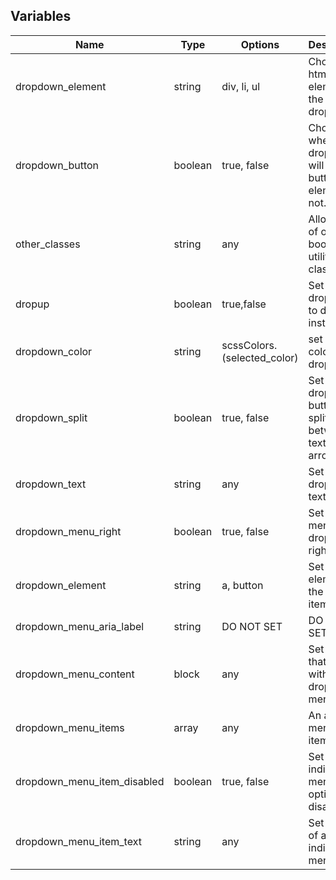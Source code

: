 ## Variables
| Name                        | Type    | Options     | Description                                            |
|-----------------------------|---------|-------------|--------------------------------------------------------|
| dropdown_element            | string  | div, li, ul                 | Choose the html element of the dropdown. |
| dropdown_button             | boolean | true, false                 | Choose whether the dropdown will be a button element or not. |
| other_classes               | string  | any                         | Allows use of other bootstrap utility classes.               |
| dropup                      | boolean | true,false                  | Set the dropdown to dropup instead.                          |
| dropdown_color              | string  | scssColors.(selected_color) | set The color of the dropdown.                               |
| dropdown_split              | boolean | true, false                 | Set the dropdown button to split between text and the arrow. |
| dropdown_text               | string  | any                         | Set the dropdown's text.                                     |
| dropdown_menu_right         | boolean | true, false                 | Set the menu to drop on the right side.                      |
| dropdown_element            | string  | a, button                   | Set the element of the menu items                            |
| dropdown_menu_aria_label    | string  | DO NOT SET                  | DO NOT SET                                                   |
| dropdown_menu_content       | block   | any                         | Set content that will be within the dropdown menu.           |
| dropdown_menu_items         | array   | any                         | An array of menu items.                                      |
| dropdown_menu_item_disabled | boolean | true, false                 | Set an individual menu option as disabled.                   |
| dropdown_menu_item_text     | string  | any                         | Set the text of an individual menu item.                     |

